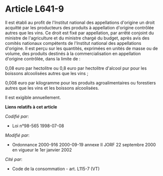 # Article L641-9

Il est établi au profit de l'Institut national des appellations d'origine un droit acquitté par les producteurs des produits
à appellation d'origine contrôlée autres que les vins. Ce droit est fixé par appellation, par arrêté conjoint du ministre de
l'agriculture et du ministre chargé du budget, après avis des comités nationaux compétents de l'Institut national des
appellations d'origine. Il est perçu sur les quantités, exprimées en unités de masse ou de volume, des produits destinés à la
commercialisation en appellation d'origine contrôlée, dans la limite de :

0,08 euro par hectolitre ou 0,8 euro par hectolitre d'alcool pur pour les boissons alcoolisées autres que les vins ;

0,008 euro par kilogramme pour les produits agroalimentaires ou forestiers autres que les vins et les boissons alcoolisées.

Il est exigible annuellement.

**Liens relatifs à cet article**

_Codifié par_:

  - Loi n°98-565 1998-07-08

_Modifié par_:

  - Ordonnance 2000-916 2000-09-19 annexe II JORF 22 septembre 2000 en vigueur le 1er janvier 2002

_Cité par_:

  - Code de la consommation - art. L115-7 (VT)
